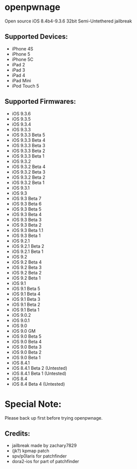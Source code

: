 # openpwnage
Open source iOS 8.4b4-9.3.6 32bit Semi-Untethered jailbreak

## Supported Devices:

- iPhone 4S
- iPhone 5
- iPhone 5C
- iPad 2
- iPad 3
- iPad 4
- iPad Mini
- iPod Touch 5

## Supported Firmwares:

- iOS 9.3.6
- iOS 9.3.5
- iOS 9.3.4
- iOS 9.3.3
- iOS 9.3.3 Beta 5
- iOS 9.3.3 Beta 4
- iOS 9.3.3 Beta 3
- iOS 9.3.3 Beta 2
- iOS 9.3.3 Beta 1
- iOS 9.3.2
- iOS 9.3.2 Beta 4
- iOS 9.3.2 Beta 3
- iOS 9.3.2 Beta 2
- iOS 9.3.2 Beta 1
- iOS 9.3.1
- iOS 9.3
- iOS 9.3 Beta 7
- iOS 9.3 Beta 6
- iOS 9.3 Beta 5
- iOS 9.3 Beta 4
- iOS 9.3 Beta 3
- iOS 9.3 Beta 2
- iOS 9.3 Beta 1.1
- iOS 9.3 Beta 1
- iOS 9.2.1
- iOS 9.2.1 Beta 2
- iOS 9.2.1 Beta 1
- iOS 9.2
- iOS 9.2 Beta 4
- iOS 9.2 Beta 3
- iOS 9.2 Beta 2
- iOS 9.2 Beta 1
- iOS 9.1
- iOS 9.1 Beta 5
- iOS 9.1 Beta 4
- iOS 9.1 Beta 3
- iOS 9.1 Beta 2
- iOS 9.1 Beta 1
- iOS 9.0.2
- iOS 9.0.1
- iOS 9.0
- iOS 9.0 GM
- iOS 9.0 Beta 5
- iOS 9.0 Beta 4
- iOS 9.0 Beta 3
- iOS 9.0 Beta 2
- iOS 9.0 Beta 1
- iOS 8.4.1
- iOS 8.4.1 Beta 2 (Untested)
- iOS 8.4.1 Beta 1 (Untested)
- iOS 8.4
- iOS 8.4 Beta 4 (Untested)

# Special Note:

Please back up first before trying openpwnage.

## Credits:

- jailbreak made by zachary7829
- (jk?) kpmap patch
- spv/p0laris for patchfinder
- dora2-ios for part of patchfinder
